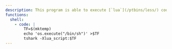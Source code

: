 ```yaml
---
description: This program is able to execute [`lua`](/ptbins/less/) code.
functions:
  shell:
    - code: |
        TF=$(mktemp)
        echo 'os.execute("/bin/sh")' >$TF
        tshark -Xlua_script:$TF
---
```

